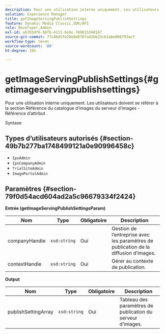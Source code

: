```yaml
---
description: Pour une utilisation interne uniquement. Les utilisateurs doivent se référer à la section Référence du catalogue d’images du serveur d’images - Référence d’attribut .
solution: Experience Manager
title: getImageServingPublishSettings
feature: Dynamic Media Classic,SDK/API
role: Developer,Admin
exl-id: ab7b5df6-58fb-4111-be9c-76901534d167
source-git-commit: 77c88d5fe20e048f6fad2bb23cb1abe090793acf
workflow-type: tm+mt
source-wordcount: '80'
ht-degree: 16%

---
```


# getImageServingPublishSettings{#getimageservingpublishsettings}

Pour une utilisation interne uniquement. Les utilisateurs doivent se référer à la section Référence du catalogue d’images du serveur d’images - Référence d’attribut .

Syntaxe

## Types d’utilisateurs autorisés {#section-49b7b277ba1748499121a0e90996458c}

* `IpsAdmin`
* `IpsCompanyAdmin`
* `TrialSiteAdmin`
* `ImagePortalAdmin`

## Paramètres {#section-79f0d54acd604ad2a5c96679334f2424}

**Entrée (getImageServingPublishSettingsParam)**

| Nom | Type | Obligatoire | Description |
|---|---|---|---|
| companyHandle | `xsd:string` | Oui | Gestion de l’entreprise avec les paramètres de publication de la diffusion d’images. |
| contextHandle | `xsd:string` | Oui | Gérer au contexte de publication. |

**Output**

| Nom | Type | Obligatoire | Description |
|---|---|---|---|
| publishSettingArray | `xsd:string` | Oui | Tableau des paramètres de publication du serveur d’images. |
